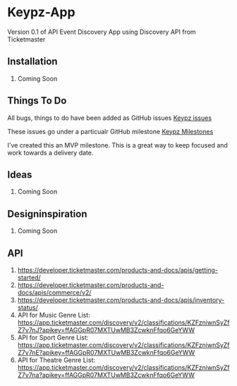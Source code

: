 # Keypz-App
Version 0.1 of API Event Discovery App using Discovery API from Ticketmaster

## Installation
1. Coming Soon

## Things To Do

All bugs, things to do have been added as GitHub issues [Keypz issues](https://github.com/Keypz/Keypz-App/issues)

These issues go under a particualr GitHub milestone [Keypz Milestones](https://github.com/Keypz/Keypz-App/milestones)

I've created this an MVP milestone. This is a great way to keep focused and work towards a delivery date. 

## Ideas
1. Coming Soon

## Designinspiration
1. Coming Soon

## API
1. https://developer.ticketmaster.com/products-and-docs/apis/getting-started/
2. https://developer.ticketmaster.com/products-and-docs/apis/commerce/v2/
3. https://developer.ticketmaster.com/products-and-docs/apis/inventory-status/
4. API for Music Genre List: https://app.ticketmaster.com/discovery/v2/classifications/KZFzniwnSyZfZ7v7nJ?apikey=ffAGGpR07MXTUwMB3ZcwknFfqo6GeYWW
5. API for Sport Genre List: https://app.ticketmaster.com/discovery/v2/classifications/KZFzniwnSyZfZ7v7nE?apikey=ffAGGpR07MXTUwMB3ZcwknFfqo6GeYWW
6. API for Theatre Genre List: https://app.ticketmaster.com/discovery/v2/classifications/KZFzniwnSyZfZ7v7na?apikey=ffAGGpR07MXTUwMB3ZcwknFfqo6GeYWW
